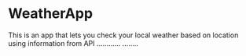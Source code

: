 # WeatherApp
This is an app that lets you check your local weather based on location using information from API
............
........
